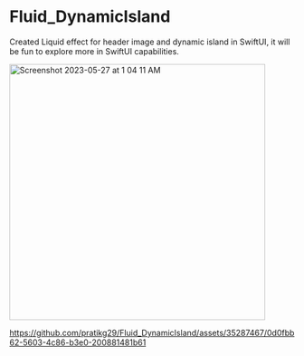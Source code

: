 # Fluid_DynamicIsland
Created Liquid effect for header image and dynamic island in SwiftUI, it will be fun to explore more in SwiftUI capabilities.

<img width="452" alt="Screenshot 2023-05-27 at 1 04 11 AM" src="https://github.com/pratikg29/Fluid_DynamicIsland/assets/35287467/53f6b27e-191d-46d3-a1d4-6dc9828c6331">


https://github.com/pratikg29/Fluid_DynamicIsland/assets/35287467/0d0fbb62-5603-4c86-b3e0-200881481b61

